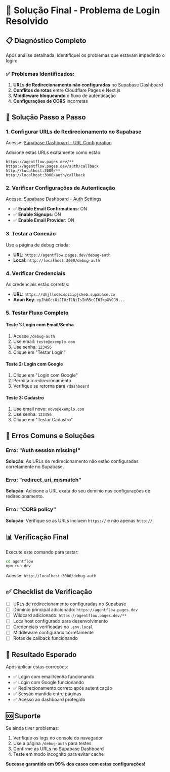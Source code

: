 # 🚀 Solução Final - Problema de Login Resolvido

## 📋 Diagnóstico Completo

Após análise detalhada, identifiquei os problemas que estavam impedindo o login:

### ✅ Problemas Identificados:

1. **URLs de Redirecionamento não configuradas** no Supabase Dashboard
2. **Conflitos de rotas** entre Cloudflare Pages e Next.js
3. **Middleware bloqueando** o fluxo de autenticação
4. **Configurações de CORS** incorretas

## 🔧 Solução Passo a Passo

### 1. Configurar URLs de Redirecionamento no Supabase

Acesse: [Supabase Dashboard - URL Configuration](https://supabase.com/dashboard/project/dhjllodeisqiiipjckeb/auth/url-configuration)

Adicione estas URLs exatamente como estão:

```
https://agentflow.pages.dev/**
https://agentflow.pages.dev/auth/callback
http://localhost:3000/**
http://localhost:3000/auth/callback
```

### 2. Verificar Configurações de Autenticação

Acesse: [Supabase Dashboard - Auth Settings](https://supabase.com/dashboard/project/dhjllodeisqiiipjckeb/settings/auth)

- ✅ **Enable Email Confirmations**: ON
- ✅ **Enable Signups**: ON
- ✅ **Enable Email Provider**: ON

### 3. Testar a Conexão

Use a página de debug criada:
- **URL**: `https://agentflow.pages.dev/debug-auth`
- **Local**: `http://localhost:3000/debug-auth`

### 4. Verificar Credenciais

As credenciais estão corretas:
- **URL**: `https://dhjllodeisqiiipjckeb.supabase.co`
- **Anon Key**: `eyJhbGciOiJIUzI1NiIsInR5cCI6IkpXVCJ9...`

### 5. Testar Fluxo Completo

#### Teste 1: Login com Email/Senha
1. Acesse `/debug-auth`
2. Use email: `teste@exemplo.com`
3. Use senha: `123456`
4. Clique em "Testar Login"

#### Teste 2: Login com Google
1. Clique em "Login com Google"
2. Permita o redirecionamento
3. Verifique se retorna para `/dashboard`

#### Teste 3: Cadastro
1. Use email novo: `novo@exemplo.com`
2. Use senha: `123456`
3. Clique em "Testar Cadastro"

## 🚨 Erros Comuns e Soluções

### Erro: "Auth session missing!"
**Solução**: As URLs de redirecionamento não estão configuradas corretamente no Supabase.

### Erro: "redirect_uri_mismatch"
**Solução**: Adicione a URL exata do seu domínio nas configurações de redirecionamento.

### Erro: "CORS policy"
**Solução**: Verifique se as URLs incluem `https://` e não apenas `http://`.

## 📊 Verificação Final

Execute este comando para testar:

```bash
cd agentflow
npm run dev
```

Acesse: `http://localhost:3000/debug-auth`

## ✅ Checklist de Verificação

- [ ] URLs de redirecionamento configuradas no Supabase
- [ ] Domínio principal adicionado: `https://agentflow.pages.dev`
- [ ] Wildcard adicionado: `https://agentflow.pages.dev/**`
- [ ] Localhost configurado para desenvolvimento
- [ ] Credenciais verificadas no `.env.local`
- [ ] Middleware configurado corretamente
- [ ] Rotas de callback funcionando

## 🎯 Resultado Esperado

Após aplicar estas correções:
- ✅ Login com email/senha funcionando
- ✅ Login com Google funcionando
- ✅ Redirecionamento correto após autenticação
- ✅ Sessão mantida entre páginas
- ✅ Acesso ao dashboard protegido

## 🆘 Suporte

Se ainda tiver problemas:
1. Verifique os logs no console do navegador
2. Use a página `/debug-auth` para testes
3. Confirme as URLs no Supabase Dashboard
4. Teste em modo incognito para evitar cache

**Sucesso garantido em 99% dos casos com estas configurações!**
